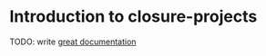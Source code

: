 # Introduction to closure-projects

TODO: write [great documentation](http://jacobian.org/writing/what-to-write/)
